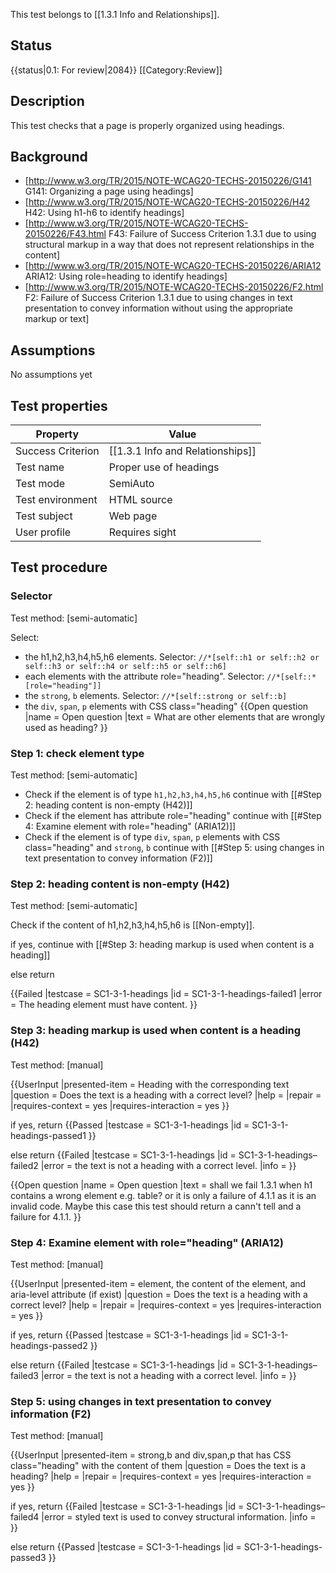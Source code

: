 This test belongs to [[1.3.1 Info and Relationships]].

## Status
{{status|0.1: For review|2084}}
[[Category:Review]]

## Description
This test checks that a page is properly organized using headings.

## Background
- [http://www.w3.org/TR/2015/NOTE-WCAG20-TECHS-20150226/G141 G141: Organizing a page using headings]
- [http://www.w3.org/TR/2015/NOTE-WCAG20-TECHS-20150226/H42 H42: Using h1-h6 to identify headings]
- [http://www.w3.org/TR/2015/NOTE-WCAG20-TECHS-20150226/F43.html F43: Failure of Success Criterion 1.3.1 due to using structural markup in a way that does not represent relationships in the content]
- [http://www.w3.org/TR/2015/NOTE-WCAG20-TECHS-20150226/ARIA12 ARIA12: Using role=heading to identify headings]
- [http://www.w3.org/TR/2015/NOTE-WCAG20-TECHS-20150226/F2.html F2: Failure of Success Criterion 1.3.1 due to using changes in text presentation to convey information without using the appropriate markup or text]

## Assumptions
No assumptions yet

## Test properties

| Property         | Value
|------------------|----
|Success Criterion |[[1.3.1 Info and Relationships]]
|Test name         |Proper use of headings
|Test mode         |SemiAuto
|Test environment  |HTML source
|Test subject      | Web page
|User profile      |Requires sight


## Test procedure

### Selector
Test method: [semi-automatic]

Select:
- the h1,h2,h3,h4,h5,h6 elements. Selector: `//*[self::h1 or self::h2 or self::h3 or self::h4 or self::h5 or self::h6]`
- each elements with the attribute role="heading". Selector: `//*[self::*[role="heading"]]`
- the `strong`, `b` elements. Selector: `//*[self::strong or self::b]`
- the `div`, `span`, `p` elements with CSS class="heading"
{{Open question
|name = Open question
|text = What are other elements that are wrongly used as heading?
}}
### Step 1: check element type
Test method: [semi-automatic]

- Check if the element is of type `h1,h2,h3,h4,h5,h6` continue with [[#Step 2: heading content is non-empty (H42)]]
- Check if the element has attribute role="heading" continue with [[#Step 4: Examine element with role="heading" (ARIA12)]]
- Check if the element is of type `div`, `span`, `p` elements with CSS class="heading" and  `strong`, `b` continue with [[#Step 5: using changes in text presentation to convey information (F2)]]


### Step 2: heading content is non-empty (H42)
Test method: [semi-automatic]

Check if the content of h1,h2,h3,h4,h5,h6 is [[Non-empty]].

if yes, continue with [[#Step 3: heading markup is used when content is a heading]]

else return

{{Failed
|testcase = SC1-3-1-headings
|id = SC1-3-1-headings-failed1
|error = The heading element must have content.
}}

### Step 3: heading markup is used when content is a heading (H42)
Test method: [manual]

{{UserInput
|presented-item = Heading with the corresponding text
|question = Does the text is a heading with a correct level?
|help =
|repair =
|requires-context = yes
|requires-interaction = yes
}}

if yes,
return {{Passed
|testcase = SC1-3-1-headings
|id = SC1-3-1-headings-passed1
}}

else
return {{Failed
|testcase = SC1-3-1-headings
|id = SC1-3-1-headings–failed2
|error = the text is not a heading with a correct level.
|info =
}}

{{Open question
|name = Open question
|text = shall we fail 1.3.1 when h1 contains a wrong element e.g. table? or it is only a failure of 4.1.1 as it is an invalid code. Maybe this case this test should return a cann't tell and a failure for 4.1.1.
}}
### Step 4: Examine element with role="heading" (ARIA12)
Test method: [manual]

{{UserInput
|presented-item = element, the content of the element, and aria-level attribute (if exist)
|question = Does the text is a heading with a correct level?
|help =
|repair =
|requires-context = yes
|requires-interaction = yes
}}

if yes,
return {{Passed
|testcase = SC1-3-1-headings
|id = SC1-3-1-headings-passed2
}}

else
return {{Failed
|testcase = SC1-3-1-headings
|id = SC1-3-1-headings–failed3
|error = the text is not a heading with a correct level.
|info =
}}

### Step 5: using changes in text presentation to convey information (F2)
Test method: [manual]

{{UserInput
|presented-item = strong,b and div,span,p that has CSS class="heading" with the content of them
|question = Does the text is a heading?
|help =
|repair =
|requires-context = yes
|requires-interaction = yes
}}

if yes,
return {{Failed
|testcase = SC1-3-1-headings
|id = SC1-3-1-headings–failed4
|error = styled text is used to convey structural information.
|info =
}}

else
return {{Passed
|testcase = SC1-3-1-headings
|id = SC1-3-1-headings-passed3
}}
